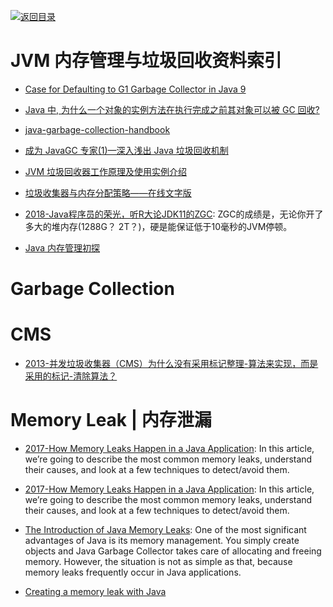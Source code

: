 [![返回目录](https://user-images.githubusercontent.com/5803001/38079637-ff0abcf0-3371-11e8-9b76-ad651620afc7.jpg)](https://github.com/wx-chevalier/Awesome-Lists)

# JVM 内存管理与垃圾回收资料索引

- [Case for Defaulting to G1 Garbage Collector in Java 9](https://www.infoq.com/articles/Make-G1-Default-Garbage-Collector-in-Java-9#anch128313)

- [Java 中, 为什么一个对象的实例方法在执行完成之前其对象可以被 GC 回收?](https://www.zhihu.com/question/51244545/answer/126055789)

- [java-garbage-collection-handbook](https://plumbr.eu/java-garbage-collection-handbook)

- [成为 JavaGC 专家(1)—深入浅出 Java 垃圾回收机制](http://www.importnew.com/1993.html)

* [JVM 垃圾回收器工作原理及使用实例介绍](www.ibm.com/developerworks/cn/java/j-lo-JVMGarbageCollection/index.html)

- [垃圾收集器与内存分配策略——在线文字版](http://book.51cto.com/art/201107/278857.htm)

- [2018-Java程序员的荣光，听R大论JDK11的ZGC](https://mp.weixin.qq.com/s/KUCs_BJUNfMMCO1T3_WAjw?from=groupmessage&isappinstalled=0): ZGC的成绩是，无论你开了多大的堆内存(1288G？ 2T？)，硬是能保证低于10毫秒的JVM停顿。

- [Java 内存管理初探](https://halfstackdeveloper.github.io/2016/12/30/java%E5%86%85%E5%AD%98%E7%AE%A1%E7%90%86%E5%88%9D%E6%8E%A2/)

# Garbage Collection 

# CMS

- [2013-并发垃圾收集器（CMS）为什么没有采用标记整理-算法来实现，而是采用的标记-清除算法？](http://hllvm.group.iteye.com/group/topic/38223#post-248757)

# Memory Leak | 内存泄漏

- [2017-How Memory Leaks Happen in a Java Application](https://stackify.com/memory-leaks-java/): In this article, we’re going to describe the most common memory leaks, understand their causes, and look at a few techniques to detect/avoid them.

- [2017-How Memory Leaks Happen in a Java Application](https://stackify.com/memory-leaks-java?utm_source=mybridge&utm_medium=ios&utm_campaign=read_more): In this article, we’re going to describe the most common memory leaks, understand their causes, and look at a few techniques to detect/avoid them.

* [The Introduction of Java Memory Leaks](http://www.programcreek.com/2013/10/the-introduction-of-memory-leak-what-why-and-how/): One of the most significant advantages of Java is its memory management. You simply create objects and Java Garbage Collector takes care of allocating and freeing memory. However, the situation is not as simple as that, because memory leaks frequently occur in Java applications.

- [Creating a memory leak with Java](https://stackoverflow.com/questions/6470651/creating-a-memory-leak-with-java)
